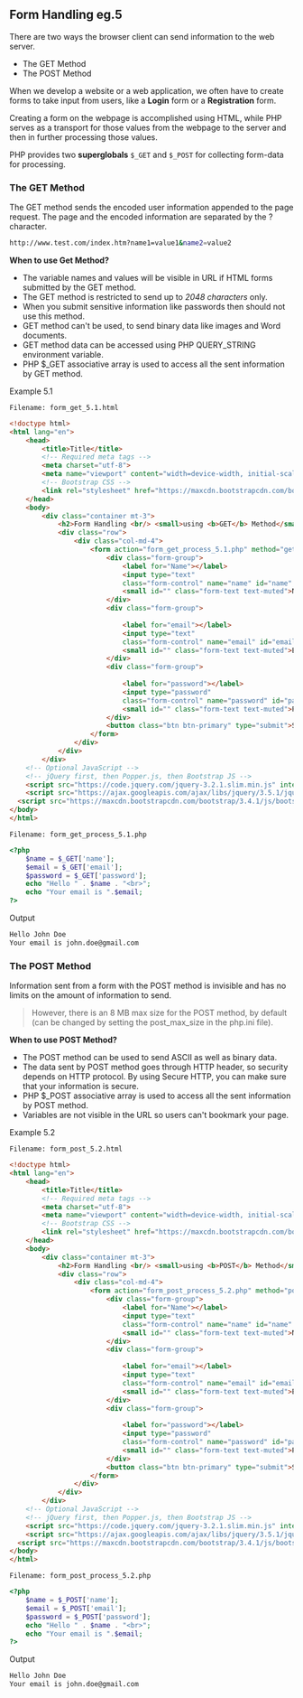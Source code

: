 ## Form Handling eg.5

There are two ways the browser client can send information to the web server.

- The GET Method
- The POST Method

When we develop a website or a web application, we often have to create forms to take input from users, like a **Login** form or a **Registration** form.

Creating a form on the webpage is accomplished using HTML, while PHP serves as a transport for those values from the webpage to the server and then in further processing those values.

PHP provides two **superglobals** `$_GET` and `$_POST` for collecting form-data for processing.

### The GET Method

The GET method sends the encoded user information appended to the page request. The page and the encoded information are separated by the ? character.

```bash
http://www.test.com/index.htm?name1=value1&name2=value2
```

**When to use Get Method?**

- The variable names and values will be visible in URL if HTML forms submitted by the GET method.
- The GET method is restricted to send up to *2048 characters* only.
- When you submit sensitive information like passwords then should not use this method.
- GET method can't be used, to send binary data like images and Word documents.
- GET method data can be accessed using PHP QUERY_STRING environment variable.
- PHP $_GET associative array is used to access all the sent information by GET method.

Example 5.1

`Filename: form_get_5.1.html`

```html
<!doctype html>
<html lang="en">
    <head>
        <title>Title</title>
        <!-- Required meta tags -->
        <meta charset="utf-8">
        <meta name="viewport" content="width=device-width, initial-scale=1, shrink-to-fit=no">
        <!-- Bootstrap CSS -->
        <link rel="stylesheet" href="https://maxcdn.bootstrapcdn.com/bootstrap/3.4.1/css/bootstrap.min.css">
    </head>
    <body>
        <div class="container mt-3">
            <h2>Form Handling <br/> <small>using <b>GET</b> Method</small></h2>
            <div class="row">
                <div class="col-md-4">
                    <form action="form_get_process_5.1.php" method="get">
                        <div class="form-group">
                            <label for="Name"></label>
                            <input type="text"
                            class="form-control" name="name" id="name" aria-describedby="helpId" placeholder="">
                            <small id="" class="form-text text-muted">Name</small>
                        </div>
                        <div class="form-group">
                            
                            <label for="email"></label>
                            <input type="text"
                            class="form-control" name="email" id="email" aria-describedby="helpId" placeholder="">
                            <small id="" class="form-text text-muted">Email</small>
                        </div>
                        <div class="form-group">
                            
                            <label for="password"></label>
                            <input type="password"
                            class="form-control" name="password" id="password" aria-describedby="helpId" placeholder="">
                            <small id="" class="form-text text-muted">Password</small>
                        </div>
                        <button class="btn btn-primary" type="submit">Submit</button>
                    </form>
                </div>
            </div>
        </div>
    <!-- Optional JavaScript -->
    <!-- jQuery first, then Popper.js, then Bootstrap JS -->
    <script src="https://code.jquery.com/jquery-3.2.1.slim.min.js" integrity="sha384-KJ3o2DKtIkvYIK3UENzmM7KCkRr/rE9/Qpg6aAZGJwFDMVNA/GpGFF93hXpG5KkN" crossorigin="anonymous"></script>
    <script src="https://ajax.googleapis.com/ajax/libs/jquery/3.5.1/jquery.min.js"></script>
  <script src="https://maxcdn.bootstrapcdn.com/bootstrap/3.4.1/js/bootstrap.min.js"></script>
</body>
</html>
```

`Filename: form_get_process_5.1.php`

```php
<?php 
    $name = $_GET['name'];
    $email = $_GET['email'];
    $password = $_GET['password'];
    echo "Hello " . $name . "<br>";
    echo "Your email is ".$email;
?>
```

Output

```bash
Hello John Doe
Your email is john.doe@gmail.com
```

### The POST Method

Information sent from a form with the POST method is invisible and has no limits on the amount of information to send.

> However, there is an 8 MB max size for the POST method, by default (can be changed by setting the post_max_size in the php.ini file).

**When to use POST Method?**

- The POST method can be used to send ASCII as well as binary data.
- The data sent by POST method goes through HTTP header, so security depends on HTTP protocol. By using Secure HTTP, you can make sure that your information is secure.
- PHP $_POST associative array is used to access all the sent information by POST method.
- Variables are not visible in the URL so users can't bookmark your page.

Example 5.2

`Filename: form_post_5.2.html`

```html
<!doctype html>
<html lang="en">
    <head>
        <title>Title</title>
        <!-- Required meta tags -->
        <meta charset="utf-8">
        <meta name="viewport" content="width=device-width, initial-scale=1, shrink-to-fit=no">
        <!-- Bootstrap CSS -->
        <link rel="stylesheet" href="https://maxcdn.bootstrapcdn.com/bootstrap/3.4.1/css/bootstrap.min.css">
    </head>
    <body>
        <div class="container mt-3">
            <h2>Form Handling <br/> <small>using <b>POST</b> Method</small></h2>
            <div class="row">
                <div class="col-md-4">
                    <form action="form_post_process_5.2.php" method="post">
                        <div class="form-group">
                            <label for="Name"></label>
                            <input type="text"
                            class="form-control" name="name" id="name" aria-describedby="helpId" placeholder="">
                            <small id="" class="form-text text-muted">Name</small>
                        </div>
                        <div class="form-group">
                            
                            <label for="email"></label>
                            <input type="text"
                            class="form-control" name="email" id="email" aria-describedby="helpId" placeholder="">
                            <small id="" class="form-text text-muted">Email</small>
                        </div>
                        <div class="form-group">
                            
                            <label for="password"></label>
                            <input type="password"
                            class="form-control" name="password" id="password" aria-describedby="helpId" placeholder="">
                            <small id="" class="form-text text-muted">Password</small>
                        </div>
                        <button class="btn btn-primary" type="submit">Submit</button>
                    </form>
                </div>
            </div>
        </div>
    <!-- Optional JavaScript -->
    <!-- jQuery first, then Popper.js, then Bootstrap JS -->
    <script src="https://code.jquery.com/jquery-3.2.1.slim.min.js" integrity="sha384-KJ3o2DKtIkvYIK3UENzmM7KCkRr/rE9/Qpg6aAZGJwFDMVNA/GpGFF93hXpG5KkN" crossorigin="anonymous"></script>
    <script src="https://ajax.googleapis.com/ajax/libs/jquery/3.5.1/jquery.min.js"></script>
  <script src="https://maxcdn.bootstrapcdn.com/bootstrap/3.4.1/js/bootstrap.min.js"></script>
</body>
</html>
```

`Filename: form_post_process_5.2.php`

```php
<?php 
    $name = $_POST['name'];
    $email = $_POST['email'];
    $password = $_POST['password'];
    echo "Hello " . $name . "<br>";
    echo "Your email is ".$email;
?>
```

Output

```bash
Hello John Doe
Your email is john.doe@gmail.com
```